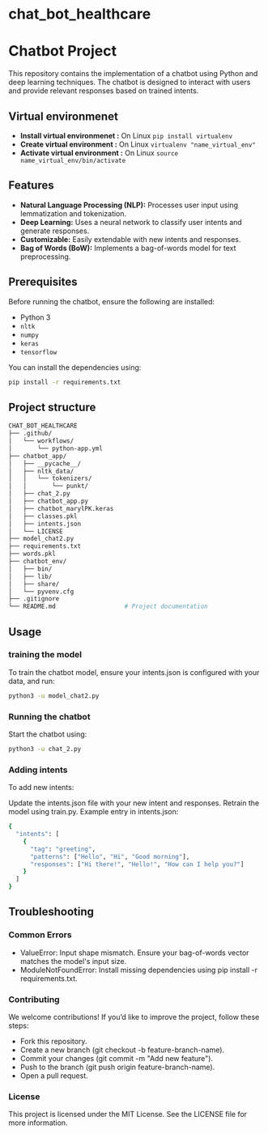 # chat_bot_healthcare

# Chatbot Project

This repository contains the implementation of a chatbot using Python and deep learning techniques. The chatbot is designed to interact with users and provide relevant responses based on trained intents.
## Virtual environmenet 
- **Install virtual environmenet :**
  On Linux
  `pip install virtualenv`
- **Create virtual environment :**
  On Linux
  `virtualenv "name_virtual_env"`
- **Activate virtual environment :**
  On Linux
  `source name_virtual_env/bin/activate`
## Features

- **Natural Language Processing (NLP):** Processes user input using lemmatization and tokenization.
- **Deep Learning:** Uses a neural network to classify user intents and generate responses.
- **Customizable:** Easily extendable with new intents and responses.
- **Bag of Words (BoW):** Implements a bag-of-words model for text preprocessing.

## Prerequisites

Before running the chatbot, ensure the following are installed:

- Python 3
- `nltk`
- `numpy`
- `keras`
- `tensorflow`

You can install the dependencies using:

```bash
pip install -r requirements.txt
```
## Project structure 

```bash
CHAT_BOT_HEALTHCARE
├── .github/
│   └── workflows/
│       └── python-app.yml
├── chatbot_app/
│   ├── __pycache__/
│   ├── nltk_data/
│   │   └── tokenizers/
│   │       └── punkt/
│   ├── chat_2.py
│   ├── chatbot_app.py
│   ├── chatbot_marylPK.keras
│   ├── classes.pkl
│   ├── intents.json
│   └── LICENSE
├── model_chat2.py
├── requirements.txt
├── words.pkl
├── chatbot_env/
│   ├── bin/
│   ├── lib/
│   ├── share/
│   └── pyvenv.cfg
├── .gitignore
└── README.md                   # Project documentation                 

```
## Usage 
### training the model 
To train the chatbot model, ensure your intents.json is configured with your data, and run:
```bash
python3 -u model_chat2.py
```
### Running the chatbot
Start the chatbot using:
```bash 
python3 -u chat_2.py
```
### Adding intents
To add new intents:

Update the intents.json file with your new intent and responses.
Retrain the model using train.py.
Example entry in intents.json:
```bash
{
  "intents": [
    {
      "tag": "greeting",
      "patterns": ["Hello", "Hi", "Good morning"],
      "responses": ["Hi there!", "Hello!", "How can I help you?"]
    }
  ]
}
```
## Troubleshooting
### Common Errors
- ValueError: Input shape mismatch. Ensure your bag-of-words vector matches the model's input size.
- ModuleNotFoundError: Install missing dependencies using pip install -r requirements.txt.

### Contributing
We welcome contributions! If you’d like to improve the project, follow these steps:

- Fork this repository.
- Create a new branch (git checkout -b feature-branch-name).
- Commit your changes (git commit -m "Add new feature").
- Push to the branch (git push origin feature-branch-name).
- Open a pull request.

### License
This project is licensed under the MIT License. See the LICENSE file for more information.
